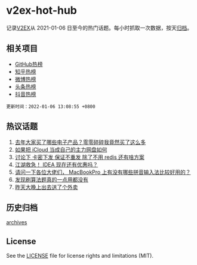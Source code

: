 # v2ex-hot-hub

 记录[V2EX](https://www.v2ex.com/)从 2021-01-06 日至今的热门话题。每小时抓取一次数据，按天[归档](archives)。
 
 ## 相关项目

- [GitHub热榜](https://github.com/lonnyzhang423/github-hot-hub)
- [知乎热榜](https://github.com/lonnyzhang423/zhihu-hot-hub)
- [微博热榜](https://github.com/lonnyzhang423/weibo-hot-hub)
- [头条热榜](https://github.com/lonnyzhang423/toutiao-hot-hub)
- [抖音热榜](https://github.com/lonnyzhang423/douyin-hot-hub)


 `更新时间：2022-01-06 13:08:55 +0800`

## 热议话题

1. [去年大家买了哪些电子产品？零零碎碎我竟然买了这么多](https://www.v2ex.com/t/826379)
1. [如果把 iCloud 当成自己的主力网盘如何](https://www.v2ex.com/t/826449)
1. [讨论下 卡密下发 保证不重发 除了不用 redis 还有啥方案](https://www.v2ex.com/t/826349)
1. [江湖救急！ IDEA 现在还有优惠吗？](https://www.v2ex.com/t/826451)
1. [请问一下各位大佬们， MacBookPro 上有没有哪些拼音输入法比较好用的？](https://www.v2ex.com/t/826363)
1. [发现刷算法题真的一点用都没有](https://www.v2ex.com/t/826453)
1. [昨天大晚上出去送了个外卖](https://www.v2ex.com/t/826500)

## 历史归档

[archives](archives)

## License

See the [LICENSE](LICENSE) file for license rights and limitations (MIT).
